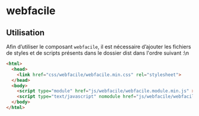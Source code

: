 # webfacile

## Utilisation
Afin d’utiliser le composant `webfacile`, il est nécessaire d’ajouter les fichiers de styles et de scripts présents dans le dossier dist dans l'ordre suivant :\n
```html
<html>
  <head>
    <link href="css/webfacile/webfacile.min.css" rel="stylesheet">
  </head>
  <body>
    <script type="module" href="js/webfacile/webfacile.module.min.js" ></script>
    <script type="text/javascript" nomodule href="js/webfacile/webfacile.nomodule.min.js" ></script>
  </body>
</html>
```